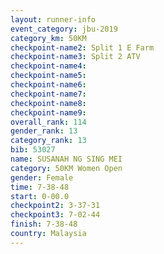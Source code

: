 ```yaml
---
layout: runner-info 
event_category: jbu-2019 
category_km: 50KM 
checkpoint-name2: Split 1 E Farm 
checkpoint-name3: Split 2 ATV 
checkpoint-name4: 
checkpoint-name5: 
checkpoint-name6: 
checkpoint-name7: 
checkpoint-name8: 
checkpoint-name9: 
overall_rank: 114
gender_rank: 13
category_rank: 13
bib: 53027
name: SUSANAH NG SING MEI
category: 50KM Women Open
gender: Female
time: 7-38-48
start: 0-00.0
checkpoint2: 3-37-31
checkpoint3: 7-02-44
finish: 7-38-48
country: Malaysia
---
```

